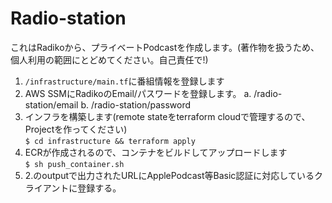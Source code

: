 # Radio-station
これはRadikoから、プライベートPodcastを作成します。(著作物を扱うため、個人利用の範囲にとどめてください。自己責任で!)
1. `/infrastructure/main.tf`に番組情報を登録します
2. AWS SSMにRadikoのEmail/パスワードを登録します。
  a. /radio-station/email
  b. /radio-station/password
3. インフラを構築します(remote stateをterraform cloudで管理するので、Projectを作ってください)<br>
`$ cd infrastructure && terraform apply`
4. ECRが作成されるので、コンテナをビルドしてアップロードします<br>
`$ sh push_container.sh`
5. 2.のoutputで出力されたURLにApplePodcast等Basic認証に対応しているクライアントに登録する。
